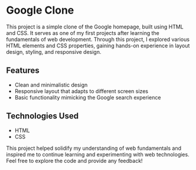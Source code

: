 # Google Clone

This project is a simple clone of the Google homepage, built using HTML and CSS. It serves as one of my first projects after learning the fundamentals of web development. Through this project, I explored various HTML elements and CSS properties, gaining hands-on experience in layout design, styling, and responsive design.

## Features
- Clean and minimalistic design
- Responsive layout that adapts to different screen sizes
- Basic functionality mimicking the Google search experience

## Technologies Used
- HTML
- CSS

This project helped solidify my understanding of web fundamentals and inspired me to continue learning and experimenting with web technologies. Feel free to explore the code and provide any feedback!
